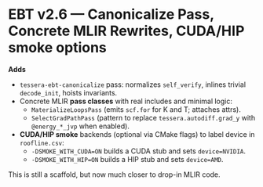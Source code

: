 <!-- MERGE_START -->
# EBT v2.6 — Canonicalize Pass, Concrete MLIR Rewrites, CUDA/HIP smoke options

**Adds**
- `tessera-ebt-canonicalize` pass: normalizes `self_verify`, inlines trivial `decode_init`, hoists invariants.
- Concrete MLIR **pass classes** with real includes and minimal logic:
  - `MaterializeLoopsPass` (emits `scf.for` for K and T; attaches attrs).
  - `SelectGradPathPass` (pattern to replace `tessera.autodiff.grad_y` with `@energy_*_jvp` when enabled).
- **CUDA/HIP smoke** backends (optional via CMake flags) to label device in `roofline.csv`:
  - `-DSMOKE_WITH_CUDA=ON` builds a CUDA stub and sets `device=NVIDIA`.
  - `-DSMOKE_WITH_HIP=ON` builds a HIP stub and sets `device=AMD`.

This is still a scaffold, but now much closer to drop-in MLIR code.
<!-- MERGE_END -->

